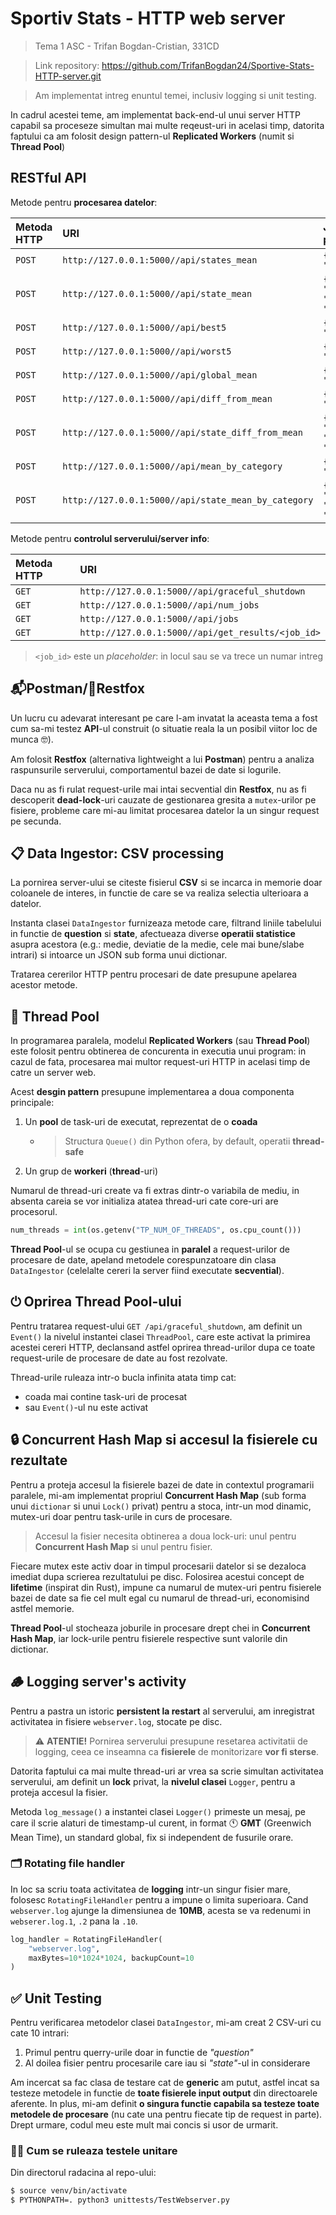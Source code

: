 # Sportiv Stats - HTTP web server

> Tema 1 ASC - Trifan Bogdan-Cristian, 331CD

> Link repository: <https://github.com/TrifanBogdan24/Sportive-Stats-HTTP-server.git> 

> Am implementat intreg enuntul temei, inclusiv logging si unit testing.



In cadrul acestei teme, am implementat back-end-ul unui server HTTP
capabil sa proceseze simultan mai multe reqeust-uri in acelasi timp,
datorita faptului ca am folosit design pattern-ul **Replicated Workers** (numit si **Thread Pool**)


## RESTful API


Metode pentru **procesarea datelor**:

| Metoda HTTP | URI | JSON payload |
| :--- | :--- | :--- |
| `POST` | `http://127.0.0.1:5000//api/states_mean` | `{"question": "..."}` |
| `POST` | `http://127.0.0.1:5000//api/state_mean` | `{"question": "...", "state": "..."}` |
| `POST` | `http://127.0.0.1:5000//api/best5` | `{"question": "..."}` |
| `POST` | `http://127.0.0.1:5000//api/worst5` | `{"question": "..."}` |
| `POST` | `http://127.0.0.1:5000//api/global_mean` | `{"question": "..."}` |
| `POST` | `http://127.0.0.1:5000//api/diff_from_mean` | `{"question": "..."}` |
| `POST` | `http://127.0.0.1:5000//api/state_diff_from_mean` | `{"question": "...", "state": "..."}` |
| `POST` | `http://127.0.0.1:5000//api/mean_by_category` | `{"question": "..."}` |
| `POST` | `http://127.0.0.1:5000//api/state_mean_by_category` | `{"question": "...", "state": "..."}` |

Metode pentru **controlul serverului/server info**:

| Metoda HTTP | URI |
| :--- | :--- |
| `GET` | `http://127.0.0.1:5000//api/graceful_shutdown` |
| `GET` | `http://127.0.0.1:5000//api/num_jobs` |
| `GET` | `http://127.0.0.1:5000//api/jobs` |
| `GET` | `http://127.0.0.1:5000//api/get_results/<job_id>` |

> `<job_id>` este un *placeholder*: in locul sau se va trece un numar intreg

## 📬Postman/🦊Restfox

Un lucru cu adevarat interesant pe care l-am invatat la aceasta tema
a fost cum sa-mi testez **API**-ul construit
(o situatie reala la un posibil viitor loc de munca 🤓).

Am folosit **Restfox** (alternativa lightweight a lui **Postman**)
pentru a analiza raspunsurile serverului, comportamentul bazei de date si logurile.


Daca nu as fi rulat request-urile mai intai secvential din **Restfox**,
nu as fi descoperit **dead-lock**-uri cauzate de gestionarea gresita a `mutex`-urilor pe fisiere,
probleme care mi-au limitat procesarea datelor la un singur request pe secunda.




## 📋 Data Ingestor: CSV processing

La pornirea server-ului se citeste fisierul **CSV**
si se incarca in memorie doar coloanele de interes,
in functie de care se va realiza selectia ulterioara a datelor.

Instanta clasei `DataIngestor` furnizeaza metode care,
filtrand liniile tabelului in functie de **question** si **state**,
afectueaza diverse **operatii statistice** asupra acestora
(e.g.: medie, deviatie de la medie, cele mai bune/slabe intrari)
si intoarce un JSON sub forma unui dictionar.

Tratarea cererilor HTTP pentru procesari de date presupune apelarea acestor metode.


## 🧵 Thread Pool

In programarea paralela, modelul **Replicated Workers** (sau **Thread Pool**)
este folosit pentru obtinerea de concurenta in executia unui program:
in cazul de fata, procesarea mai multor request-uri HTTP in acelasi timp de catre un server web.



Acest **desgin pattern** presupune implementarea a doua componenta principale:
1. Un **pool** de task-uri de executat, reprezentat de o **coada**
    - > Structura `Queue()` din Python ofera, by default, operatii **thread-safe**
2. Un grup de **workeri** (**thread**-uri)


Numarul de thread-uri create va fi extras dintr-o variabila de mediu,
in absenta careia se vor initializa atatea thread-uri cate core-uri are procesorul.

```py
num_threads = int(os.getenv("TP_NUM_OF_THREADS", os.cpu_count()))
```


**Thread Pool**-ul se ocupa cu gestiunea in **paralel** a request-urilor de procesare de date,
apeland metodele corespunzatoare din clasa `DataIngestor`
(celelalte cereri la server fiind executate **secvential**).


## ⏻  Oprirea Thread Pool-ului


Pentru tratarea request-ului `GET /api/graceful_shutdown`,
am definit un `Event()` la nivelul instantei clasei `ThreadPool`,
care este activat la primirea acestei cereri HTTP,
declansand astfel oprirea thread-urilor dupa ce toate request-urile de procesare de date au fost rezolvate.

Thread-urile ruleaza intr-o bucla infinita atata timp cat:
- coada mai contine task-uri de procesat
- sau `Event()`-ul nu este activat




## 🔒 Concurrent Hash Map si accesul la fisierele cu rezultate


Pentru a proteja accesul la fisierele bazei de date in contextul programarii paralele,
mi-am implementat propriul **Concurrent Hash Map** (sub forma unui `dictionar` si unui `Lock()` privat)
pentru a stoca, intr-un mod dinamic, mutex-uri doar pentru task-urile in curs de procesare.

> Accesul la fisier necesita obtinerea a doua lock-uri: unul pentru **Concurrent Hash Map** si unul pentru fisier.

Fiecare mutex este activ doar in timpul procesarii datelor si se dezaloca imediat dupa scrierea rezultatului pe disc.
Folosirea acestui concept de **lifetime** (inspirat din Rust),
impune ca numarul de mutex-uri pentru fisierele bazei de date
sa fie cel mult egal cu numarul de thread-uri, economisind astfel memorie.
 
 
**Thread Pool**-ul stocheaza joburile in procesare drept chei in **Concurrent Hash Map**,
iar lock-urile pentru fisierele respective sunt valorile din dictionar.




## 🪵 Logging server's activity

Pentru a pastra un istoric **persistent la restart** al serverului,
am inregistrat activitatea in fisiere `webserver.log`, stocate pe disc.

> ⚠️ **ATENTIE!** Pornirea serverului presupune resetarea activitatii de logging,
> ceea ce inseamna ca **fisierele** de monitorizare **vor fi sterse**.

Datorita faptului ca mai multe thread-uri ar vrea sa scrie simultan activitatea serverului,
am definit un **lock** privat, la **nivelul clasei** `Logger`,
pentru a proteja accesul la fisier.

Metoda `log_message()` a instantei clasei `Logger()` primeste un mesaj,
pe care il scrie alaturi de timestamp-ul curent,
in format 🕚 **GMT** (Greenwich Mean Time), un standard global, fix si independent de fusurile orare.


### 🗂️ Rotating file handler

In loc sa scriu toata activitatea de **logging** intr-un singur fisier mare,
folosesc `RotatingFileHandler` pentru a impune o limita superioara.
Cand `webserver.log` ajunge la dimensiunea de **10MB**, 
acesta se va redenumi in `webserer.log.1`, `.2` pana la `.10`.

```py
log_handler = RotatingFileHandler(
    "webserver.log",
    maxBytes=10*1024*1024, backupCount=10
)
```


## ✅ Unit Testing

Pentru verificarea metodelor clasei `DataIngestor`,
mi-am creat 2 CSV-uri cu cate 10 intrari:
1. Primul pentru querry-urile doar in functie de *"question"*
2. Al doilea fisier pentru procesarile care iau si *"state"*-ul in considerare


Am incercat sa fac clasa de testare cat de **generic** am putut,
astfel incat sa testeze metodele in functie de **toate fisierele input output** din directoarele aferente.
In plus, mi-am definit **o singura functie capabila sa testeze toate metodele de procesare**
(nu cate una pentru fiecate tip de request in parte).
Drept urmare, codul meu este mult mai concis si usor de urmarit.




### 👨‍💻 Cum se ruleaza **testele unitare**

Din directorul radacina al repo-ului:
```sh
$ source venv/bin/activate
$ PYTHONPATH=. python3 unittests/TestWebserver.py
```

